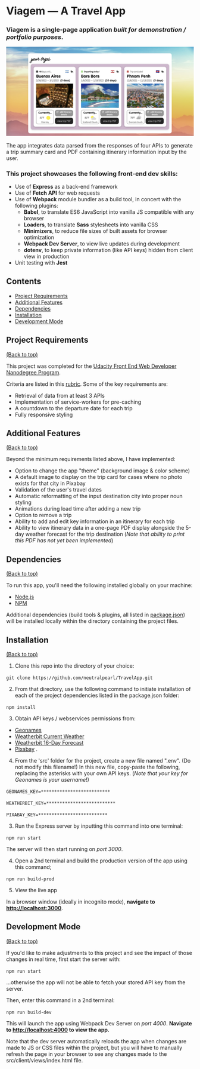 # Viagem — A Travel App 

### Viagem is a single-page application *built for demonstration / portfolio purposes*.

![Viewing your trips in Viagem](https://github.com/neutralpearl/TravelApp/blob/master/viagem-viewtrips.png)

The app integrates data parsed from the responses of four APIs to generate a trip summary card and PDF containing itinerary information input by the user.

### This project showcases the following front-end dev skills:
 - Use of **Express** as a back-end framework 
 - Use of **Fetch API** for web requests
 - Use of **Webpack** module bundler as a build tool, in concert with the following plugins:
   - **Babel**, to translate ES6 JavaScript into vanilla JS compatible with any browser
   - **Loaders**, to translate **Sass** stylesheets into vanilla CSS
   - **Minimizers**, to reduce file sizes of built assets for browser optimization
   - **Webpack Dev Server**, to view live updates during development
   - **dotenv**, to keep private information (like API keys) hidden from client view in production
 - Unit testing with **Jest**


## Contents

- [Project Requirements](#project-requirements)
- [Additional Features](#additional-features)
- [Dependencies](#dependencies)
- [Installation](#installation)
- [Development Mode](#development-mode)


## Project Requirements
[(Back to top)](#contents)

This project was completed for the [Udacity Front End Web Developer Nanodegree Program](https://www.udacity.com/course/front-end-web-developer-nanodegree--nd0011). 

Criteria are listed in this [rubric](https://review.udacity.com/#!/rubrics/3636/view).
Some of the key requirements are:
- Retrieval of data from at least 3 APIs
- Implementation of service-workers for pre-caching 
- A countdown to the departure date for each trip
- Fully responsive styling


## Additional Features
[(Back to top)](#contents)

Beyond the minimum requirements listed above, I have implemented:
- Option to change the app "theme" (background image & color scheme)
- A default image to display on the trip card for cases where no photo exists for that city in Pixabay
- Validation of the user's travel dates
- Automatic reformatting of the input destination city into proper noun styling
- Animations during load time after adding a new trip
- Option to remove a trip
- Ability to add and edit key information in an itinerary for each trip
- Ability to view itinerary data in a one-page PDF display alongside the 5-day weather forecast for the trip destination (*Note that ability to print this PDF has not yet been implemented*)


## Dependencies
[(Back to top)](#contents)

To run this app, you'll need the following installed globally on your machine:
- [Node.js](https://nodejs.org/en/)
- [NPM](https://nodejs.org/en/)

Additional dependencies (build tools & plugins, all listed in [package.json](./package.json)) will be installed locally within the directory containing the project files.


## Installation
[(Back to top)](#contents)

1. Clone this repo into the directory of your choice:

```git clone https://github.com/neutralpearl/TravelApp.git```

2. From that directory, use the following command to initiate installation of each of the project dependencies listed in the package.json folder:

```npm install```

3. Obtain API keys / webservices permissions from:
- [Geonames](http://www.geonames.org/export/geonames-search.html)
- [Weatherbit Current Weather](https://www.weatherbit.io/api/weather-current)
- [Weatherbit 16-Day Forecast](https://www.weatherbit.io/api/weather-forecast-16-day)
- [Pixabay](https://pixabay.com/api/docs/)
.

4. From the 'src' folder for the project, create a new file named ".env". (Do not modify this filename!) In this new file, copy-paste the following, replacing the asterisks with your own API keys. (*Note that your key for Geonames is your username*!)

```GEONAMES_KEY=**************************```

```WEATHERBIT_KEY=**************************```

```PIXABAY_KEY=**************************```

3. Run the Express server by inputting this command into one terminal:

```npm run start```

The server will then start running on *port 3000*.

4. Open a 2nd terminal and build the production version of the app using this command;

```npm run build-prod```

5. View the live app

In a browser window (ideally in incognito mode), **navigate to [http://localhost:3000](http://localhost:3000)**.


## Development Mode
[(Back to top)](#contents)

If you'd like to make adjustments to this project and see the impact of those changes in real time, first start the server with:

```npm run start```

...otherwise the app will not be able to fetch your stored API key from the server.

Then, enter this command in a 2nd terminal:

```npm run build-dev```

This will launch the app using Webpack Dev Server on *port 4000*. **Navigate to [http://localhost:4000](http://localhost:4000) to view the app.**

Note that the dev server automatically reloads the app when changes are made to JS or CSS files within the project, but you will have to manually refresh the page in your browser to see any changes made to the src/client/views/index.html file.
